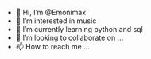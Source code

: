 - 👋 Hi, I’m @Emonimax
- 👀 I’m interested in music 
- 🌱 I’m currently learning python and sql
- 💞️ I’m looking to collaborate on ...
- 📫 How to reach me ...

<!---
Emonimax/Emonimax is a ✨ special ✨ repository because its `README.md` (this file) appears on your GitHub profile.
You can click the Preview link to take a look at your changes.
--->

